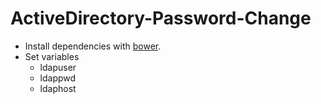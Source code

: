 ActiveDirectory-Password-Change
===============================

* Install dependencies with [bower](https://github.com/bower/bower).
* Set variables
	* ldapuser
	* ldappwd
	* ldaphost